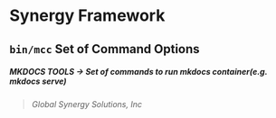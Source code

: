 # Synergy Framework

## `bin/mcc` Set of Command Options

##### *MKDOCS TOOLS*      -> Set of commands to run mkdocs container(e.g. mkdocs serve)

> *Global Synergy Solutions, Inc*